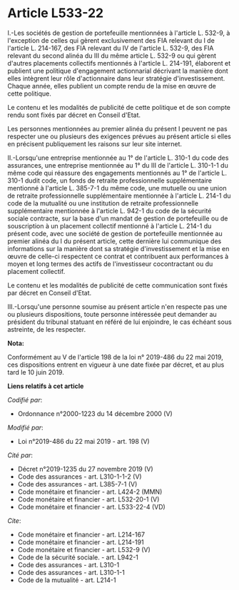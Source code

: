 # Article L533-22

I.-Les sociétés de gestion de portefeuille mentionnées à l'article L. 532-9, à l'exception de celles qui gèrent exclusivement
des FIA relevant du I de l'article L. 214-167, des FIA relevant du IV de l'article L. 532-9, des FIA relevant du second
alinéa du III du même article L. 532-9 ou qui gèrent d'autres placements collectifs mentionnés à l'article L. 214-191,
élaborent et publient une politique d'engagement actionnarial décrivant la manière dont elles intègrent leur rôle
d'actionnaire dans leur stratégie d'investissement. Chaque année, elles publient un compte rendu de la mise en œuvre de cette
politique. 

Le contenu et les modalités de publicité de cette politique et de son compte rendu sont fixés par décret en Conseil d'Etat. 

Les personnes mentionnées au premier alinéa du présent I peuvent ne pas respecter une ou plusieurs des exigences prévues au
présent article si elles en précisent publiquement les raisons sur leur site internet. 

II.-Lorsqu'une entreprise mentionnée au 1° de l'article L. 310-1 du code des assurances, une entreprise mentionnée au 1° du
III de l'article L. 310-1-1 du même code qui réassure des engagements mentionnés au 1° de l'article L. 310-1 dudit code, un
fonds de retraite professionnelle supplémentaire mentionné à l'article L. 385-7-1 du même code, une mutuelle ou une union de
retraite professionnelle supplémentaire mentionnée à l'article L. 214-1 du code de la mutualité ou une institution de
retraite professionnelle supplémentaire mentionnée à l'article L. 942-1 du code de la sécurité sociale contracte, sur la base
d'un mandat de gestion de portefeuille ou de souscription à un placement collectif mentionné à l'article L. 214-1 du présent
code, avec une société de gestion de portefeuille mentionnée au premier alinéa du I du présent article, cette dernière lui
communique des informations sur la manière dont sa stratégie d'investissement et la mise en œuvre de celle-ci respectent ce
contrat et contribuent aux performances à moyen et long termes des actifs de l'investisseur cocontractant ou du placement
collectif. 

Le contenu et les modalités de publicité de cette communication sont fixés par décret en Conseil d'Etat. 

III.-Lorsqu'une personne soumise au présent article n'en respecte pas une ou plusieurs dispositions, toute personne
intéressée peut demander au président du tribunal statuant en référé de lui enjoindre, le cas échéant sous astreinte, de les
respecter.

**Nota:**

Conformément au V de l'article 198 de la loi n° 2019-486 du 22 mai 2019, ces dispositions entrent en vigueur à une date fixée
par décret, et au plus tard le 10 juin 2019.

**Liens relatifs à cet article**

_Codifié par_:

  - Ordonnance n°2000-1223 du 14 décembre 2000 (V)

_Modifié par_:

  - Loi n°2019-486 du 22 mai 2019 - art. 198 (V)

_Cité par_:

  - Décret n°2019-1235 du 27 novembre 2019 (V)
  - Code des assurances - art. L310-1-1-2 (V)
  - Code des assurances - art. L385-7-1 (V)
  - Code monétaire et financier - art. L424-2 (MMN)
  - Code monétaire et financier - art. L532-20-1 (V)
  - Code monétaire et financier - art. L533-22-4 (VD)

_Cite_:

  - Code monétaire et financier - art. L214-167
  - Code monétaire et financier - art. L214-191
  - Code monétaire et financier - art. L532-9 (V)
  - Code de la sécurité sociale. - art. L942-1
  - Code des assurances - art. L310-1
  - Code des assurances - art. L310-1-1
  - Code de la mutualité - art. L214-1

